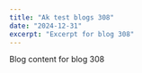 ```yaml
---
title: "Ak test blogs 308"
date: "2024-12-31"
excerpt: "Excerpt for blog 308"
---
```


Blog content for blog 308